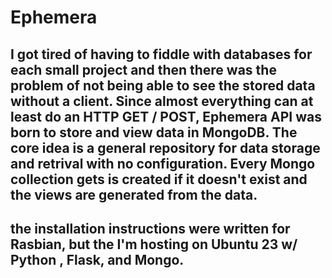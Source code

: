 # Ephemera

## I got tired of having to fiddle with databases for each small project and then there was the problem of not being able to see the stored data without a client. Since almost everything can at least do an HTTP GET / POST, Ephemera API was born to store and view data in MongoDB. The core idea is a general repository for data storage and retrival with no configuration. Every Mongo collection gets is created if it doesn't exist and the views are generated from the data.

## the installation instructions were written for  Rasbian,  but the I'm hosting on Ubuntu 23 w/ Python , Flask, and Mongo.


